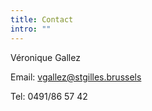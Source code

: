 ```yaml
---
title: Contact
intro: ""
---
```

Véronique Gallez

Email: vgallez@stgilles.brussels

Tel: 0491/86 57 42